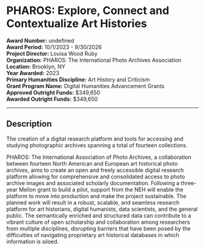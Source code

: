 
# PHAROS: Explore, Connect and Contextualize Art Histories

**Award Number:** undefined  
**Award Period:** 10/1/2023 - 9/30/2026  
**Project Director:** Louisa Wood Ruby  
**Organization:** PHAROS: The International Photo Archives Association  
**Location:** Brooklyn, NY  
**Year Awarded:** 2023  
**Primary Humanities Discipline:** Art History and Criticism  
**Grant Program Name:** Digital Humanities Advancement Grants  
**Approved Outright Funds:** $349,650  
**Awarded Outright Funds:** $349,650  

---

## Description

<p>The creation of a digital research platform and tools for accessing and studying photographic archives spanning a total of fourteen collections.</p>
<p>PHAROS: The International Association of Photo Archives, a collaboration between fourteen North American and European art historical photo archives, aims to create an open and freely accessible digital research platform allowing for comprehensive and consolidated access to photo archive images and associated scholarly documentation. Following a three-year Mellon grant to build a pilot, support from the NEH will enable the platform to move into production and make the project sustainable. The planned work will result in a robust, scalable, and seamless research platform for art historians, digital humanists, data scientists, and the general public. The semantically enriched and structured data can contribute to a vibrant culture of open scholarship and collaboration among researchers from multiple disciplines, disrupting barriers that have been posed by the difficulties of navigating proprietary art historical databases in which information is siloed.</p>
